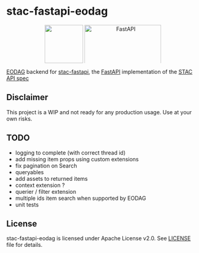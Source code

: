 # stac-fastapi-eodag

<p align="center">
  <img src="https://camo.githubusercontent.com/d1ceef80d0bb911c060dce8c6a6ad1a62697ee2bf7b839378a59d15bdc25337f/68747470733a2f2f656f6461672e72656164746865646f63732e696f2f656e2f6c61746573742f5f7374617469632f656f6461675f627963732e706e67" style="vertical-align: middle; max-width: 400px; max-height: 100px;" height=100 />
  <img src="https://fastapi.tiangolo.com/img/logo-margin/logo-teal.png" alt="FastAPI" style="vertical-align: middle; max-width: 400px; max-height: 100px;" width=200 />
</p>


[EODAG](https://github.com/CS-SI/eodag) backend for [stac-fastapi](https://github.com/stac-utils/stac-fastapi), the [FastAPI](https://fastapi.tiangolo.com/) implementation of the [STAC API spec](https://github.com/radiantearth/stac-api-spec)


## Disclaimer

This project is a WIP and not ready for any production usage. Use at your own risks.

## TODO

- logging to complete (with correct thread id)
- add missing item props using custom extensions
- fix pagination on Search
- queryables
- add assets to returned items
- context extension ?
- querier / filter extension
- multiple ids item search when supported by EODAG
- unit tests

## License

stac-fastapi-eodag is licensed under Apache License v2.0.
See [LICENSE](LICENSE) file for details.
